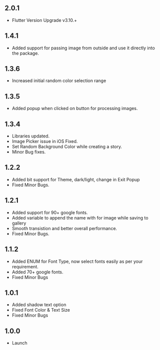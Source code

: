 ## 2.0.1
- Flutter Version Upgrade v3.10.+

## 1.4.1
- Added support for passing image from outside and use it directly into the package.

## 1.3.6
- Increased initial random color selection range

## 1.3.5
- Added popup when clicked on button for processing images.

## 1.3.4
- Libraries updated.
- Image Picker issue in iOS Fixed.
- Set Random Background Color while creating a story.
- Minor Bug fixes.

## 1.2.2
- Added bit support for Theme, dark/light, change in Exit Popup
- Fixed Minor Bugs.

## 1.2.1
- Added support for 90+ google fonts.
- Added variable to append the name with for image while saving to gallery
- Smooth transistion and better overall performance.
- Fixed Minor Bugs.

## 1.1.2
- Added ENUM for Font Type, now select fonts easily as per your requirement.
- Added 70+ google fonts.
- Fixed Minor Bugs

## 1.0.1
- Added shadow text option
- Fixed Font Color & Text Size
- Fixed Minor Bugs

## 1.0.0
- Launch
